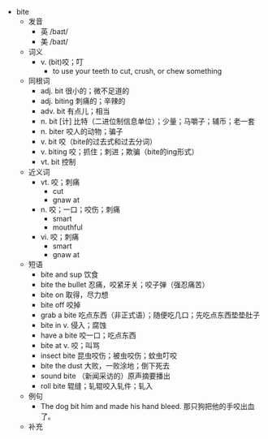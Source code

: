 - bite
  - 发音
    - 英 /baɪt/
    - 美 /baɪt/
  - 词义
    - v. (bit)咬；叮
      - to use your teeth to cut, crush, or chew something
  - 同根词
    - adj. bit 很小的；微不足道的
    - adj. biting 刺痛的；辛辣的
    - adv. bit 有点儿；相当
    - n. bit [计] 比特（二进位制信息单位）；少量；马嚼子；辅币；老一套
    - n. biter 咬人的动物；骗子
    - v. bit 咬（bite的过去式和过去分词）
    - v. biting 咬；抓住；刺进；欺骗（bite的ing形式）
    - vt. bit 控制
  - 近义词
    - vt. 咬；刺痛
      - cut
      - gnaw at
    - n. 咬；一口；咬伤；刺痛
      - smart
      - mouthful
    - vi. 咬；刺痛
      - smart
      - gnaw at
  - 短语
    - bite and sup 饮食
    - bite the bullet 忍痛，咬紧牙关；咬子弹（强忍痛苦）
    - bite on 取得，尽力想
    - bite off 咬掉
    - grab a bite 吃点东西（非正式语）；随便吃几口；先吃点东西垫垫肚子
    - bite in v. 侵入；腐蚀
    - have a bite 咬一口；吃点东西
    - bite at v. 咬；叫骂
    - insect bite 昆虫咬伤；被虫咬伤；蚊虫叮咬
    - bite the dust 大败，一败涂地；倒下死去
    - sound bite （新闻采访的）原声摘要播出
    - roll bite 辊缝；轧辊咬入轧件；轧入
  - 例句
    - The dog bit him and made his hand bleed. 那只狗把他的手咬出血了。
  - 补充